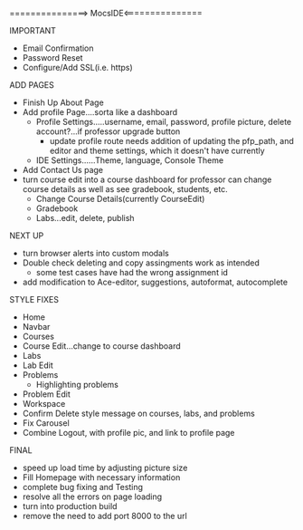 ===============> MocsIDE<===============

IMPORTANT
* Email Confirmation
* Password Reset
* Configure/Add SSL(i.e. https)


ADD PAGES
* Finish Up About Page
* Add profile Page....sorta like a dashboard
    * Profile Settings.....username, email, password, profile picture, delete account?...if professor upgrade button 
        * update profile route needs addition of updating the pfp_path, and editor and theme settings, which it doesn't have currently
    * IDE Settings......Theme, language, Console Theme
* Add Contact Us page
* turn course edit into a course dashboard for professor can change course details as well as see gradebook, students, etc.
    * Change Course Details(currently CourseEdit)
    * Gradebook
    * Labs...edit, delete, publish


NEXT UP
* turn browser alerts into custom modals
* Double check deleting and copy assingments work as intended
    * some test cases have had the wrong assignment id
* add modification to Ace-editor, suggestions, autoformat, autocomplete



STYLE FIXES
* Home
* Navbar
* Courses
* Course Edit...change to course dashboard
* Labs
* Lab Edit
* Problems
    * Highlighting problems
* Problem Edit
* Workspace
* Confirm Delete style message on courses, labs, and problems
* Fix Carousel
* Combine Logout, with profile pic, and link to profile page



FINAL
* speed up load time by adjusting picture size
* Fill Homepage with necessary information
* complete bug fixing and Testing
* resolve all the errors on page loading
* turn into production build
* remove the need to add port 8000 to the url